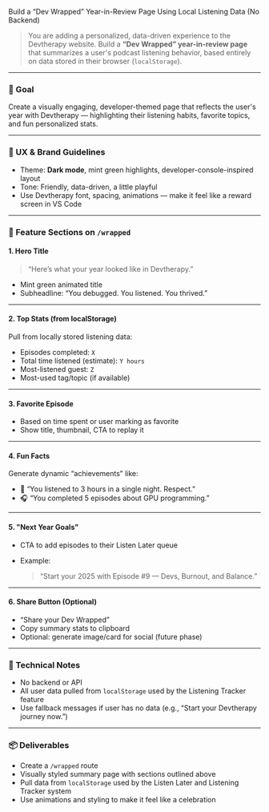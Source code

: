 Build a “Dev Wrapped” Year-in-Review Page Using Local Listening Data (No Backend)

> You are adding a personalized, data-driven experience to the Devtherapy website.
> Build a **“Dev Wrapped” year-in-review page** that summarizes a user's podcast listening behavior, based entirely on data stored in their browser (`localStorage`).

---

### 🎯 Goal

Create a visually engaging, developer-themed page that reflects the user's year with Devtherapy — highlighting their listening habits, favorite topics, and fun personalized stats.

---

### 🧠 UX & Brand Guidelines

- Theme: **Dark mode**, mint green highlights, developer-console-inspired layout
- Tone: Friendly, data-driven, a little playful
- Use Devtherapy font, spacing, animations — make it feel like a reward screen in VS Code

---

### 🧩 Feature Sections on `/wrapped`

#### 1. **Hero Title**

> “Here’s what your year looked like in Devtherapy.”

- Mint green animated title
- Subheadline: “You debugged. You listened. You thrived.”

---

#### 2. **Top Stats (from localStorage)**

Pull from locally stored listening data:

- Episodes completed: `X`
- Total time listened (estimate): `Y hours`
- Most-listened guest: `Z`
- Most-used tag/topic (if available)

---

#### 3. **Favorite Episode**

- Based on time spent or user marking as favorite
- Show title, thumbnail, CTA to replay it

---

#### 4. **Fun Facts**

Generate dynamic “achievements” like:

- 🧠 “You listened to 3 hours in a single night. Respect.”
- 🎧 “You completed 5 episodes about GPU programming.”

---

#### 5. **"Next Year Goals"**

- CTA to add episodes to their Listen Later queue
- Example:

  > “Start your 2025 with Episode #9 — Devs, Burnout, and Balance.”

---

#### 6. **Share Button (Optional)**

- “Share your Dev Wrapped”
- Copy summary stats to clipboard
- Optional: generate image/card for social (future phase)

---

### 🔧 Technical Notes

- No backend or API
- All user data pulled from `localStorage` used by the Listening Tracker feature
- Use fallback messages if user has no data (e.g., “Start your Devtherapy journey now.”)

---

### 📦 Deliverables

- Create a `/wrapped` route
- Visually styled summary page with sections outlined above
- Pull data from `localStorage` used by the Listen Later and Listening Tracker system
- Use animations and styling to make it feel like a celebration
